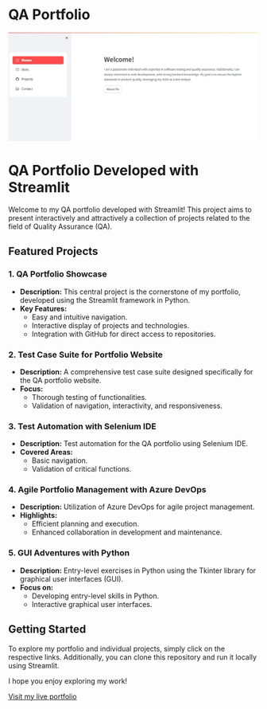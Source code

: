 # QA Portfolio


![qa portafolio](https://github.com/gsepdev/QAPortfolio/blob/main/QAportfolio.jpg)

# QA Portfolio Developed with Streamlit

Welcome to my QA portfolio developed with Streamlit! This project aims to present interactively and attractively a collection of projects related to the field of Quality Assurance (QA).

## Featured Projects

### 1. QA Portfolio Showcase

- **Description:** This central project is the cornerstone of my portfolio, developed using the Streamlit framework in Python.
- **Key Features:**
  - Easy and intuitive navigation.
  - Interactive display of projects and technologies.
  - Integration with GitHub for direct access to repositories.

### 2. Test Case Suite for Portfolio Website

- **Description:** A comprehensive test case suite designed specifically for the QA portfolio website.
- **Focus:**
  - Thorough testing of functionalities.
  - Validation of navigation, interactivity, and responsiveness.

### 3. Test Automation with Selenium IDE

- **Description:** Test automation for the QA portfolio using Selenium IDE.
- **Covered Areas:**
  - Basic navigation.
  - Validation of critical functions.

### 4. Agile Portfolio Management with Azure DevOps

- **Description:** Utilization of Azure DevOps for agile project management.
- **Highlights:**
  - Efficient planning and execution.
  - Enhanced collaboration in development and maintenance.

### 5. GUI Adventures with Python

- **Description:** Entry-level exercises in Python using the Tkinter library for graphical user interfaces (GUI).
- **Focus on:**
  - Developing entry-level skills in Python.
  - Interactive graphical user interfaces.

## Getting Started

To explore my portfolio and individual projects, simply click on the respective links. Additionally, you can clone this repository and run it locally using Streamlit.

I hope you enjoy exploring my work! 

[Visit my live portfolio](https://qaportfolio.onrender.com/)


